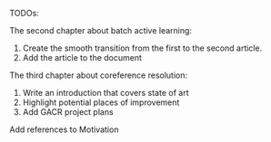 TODOs:

The second chapter about batch active learning:
1. Create the smooth transition from the first to the second article.
2. Add the article to the document

The third chapter about coreference resolution:
1. Write an introduction that covers state of art
2. Highlight potential places of improvement
3. Add GACR project plans

Add references to Motivation
